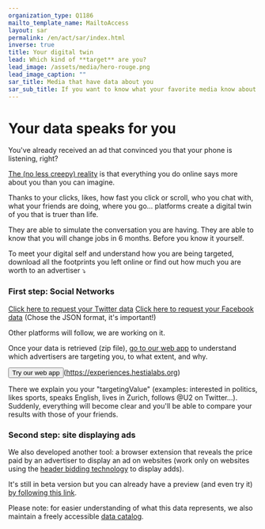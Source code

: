 ```yaml
---
organization_type: Q1186
mailto_template_name: MailtoAccess
layout: sar
permalink: /en/act/sar/index.html
inverse: true
title: Your digital twin
lead: Which kind of **target** are you?
lead_image: /assets/media/hero-rouge.png
lead_image_caption: ""
sar_title: Media that have data about you
sar_sub_title: If you want to know what your favorite media know about you, use this form.
---
```

# Your data speaks for you

You've already received an ad that convinced you that your phone is listening, right?

[The (no less creepy) reality](https://qz.com/1609356/your-phone-is-not-recording-your-conversations/) is that everything you do online says more about you than you can imagine.

Thanks to your clicks, likes, how fast you click or scroll, who you chat with, what your friends are doing, where you go... platforms create a digital twin of you that is truer than life.

They are able to simulate the conversation you are having. They are able to know that you will change jobs in 6 months. Before you know it yourself.

To meet your digital self and understand how you are being targeted, download all the footprints you left online or find out how much you are worth to an advertiser ⤵️

### First step: Social Networks

[Click here to request your Twitter data](https://help.twitter.com/en/managing-your-account/how-to-download-your-twitter-archive)
[Click here to request your Facebook data](https://www.facebook.com/help/212802592074644) (Chose the JSON format, it's important!)

Other platforms will follow, we are working on it.

Once your data is retrieved (zip file), [go to our web app](https://experiences.hestialabs.org) to understand which advertisers are targeting you, to what extent, and why.

<button class="primary big">Try our web app</button>(https://experiences.hestialabs.org)

There we explain you your "targetingValue" (examples: interested in politics, likes sports, speaks English, lives in Zurich, follows @U2 on Twitter...). Suddenly, everything will become clear and you'll be able to compare your results with those of your friends.

### Second step: site displaying ads

We also developed another tool: a browser extension that reveals the price paid by an advertiser to display an ad on websites (work only on websites using the [header bidding technology](https://headerbidding.co/header-bidding/) to display adds). 

It's still in beta version but you can already have a preview (and even try it) [by following this link](https://github.com/hestiaAI/my-worth-extension).

Please note: for easier understanding of what this data represents, we also maintain a freely accessible [data catalog](/en/act/catalog/).